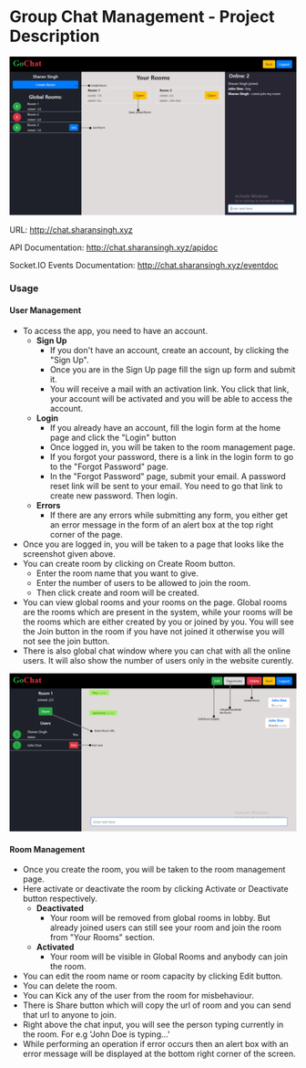 # Group Chat Management - Project Description

![](../screenshots/home.png)

URL: http://chat.sharansingh.xyz

API Documentation: http://chat.sharansingh.xyz/apidoc

Socket.IO Events Documentation: http://chat.sharansingh.xyz/eventdoc

### Usage

#### User Management

- To access the app, you need to have an account.
  - **Sign Up**
    - If you don't have an account, create an account, by clicking the "Sign Up".
    - Once you are in the Sign Up page fill the sign up form and submit it.
    - You will receive a mail with an activation link. You click that link, your account will be activated and you will be able to access the account.
  - **Login**
    - If you already have an account, fill the login form at the home page and click the "Login" button
    - Once logged in, you will be taken to the room management page.
    - If you forgot your password, there is a link in the login form to go to the "Forgot Password" page.
    - In the "Forgot Password" page, submit your email. A password reset link will be sent to your email. You need to go that link to create new password. Then login.
  - **Errors**
    - If there are any errors while submitting any form, you either get an error message in the form of an alert box at the top right corner of the page.
- Once you are logged in, you will be taken to a page that looks like the screenshot given above.
- You can create room by clicking on Create Room button.
  - Enter the room name that you want to give.
  - Enter the number of users to be allowed to join the room.
  - Then click create and room will be created.
- You can view global rooms and your rooms on the page. Global rooms are the rooms which are present in the system, while your rooms will be the rooms which are either created by you or joined by you. You will see the Join button in the room if you have not joined it otherwise you will not see the join button.
- There is also global chat window where you can chat with all the online users. It will also show the number of users only in the website curently.

![](../screenshots/room.png)

#### Room Management

- Once you create the room, you will be taken to the room management page.
- Here activate or deactivate the room by clicking Activate or Deactivate button respectively.
  - **Deactivated**
    - Your room will be removed from global rooms in lobby. But already joined users can still see your room and join the room from "Your Rooms" section.
  - **Activated**
    - Your room will be visible in Global Rooms and anybody can join the room.
- You can edit the room name or room capacity by clicking Edit button.
- You can delete the room.
- You can Kick any of the user from the room for misbehaviour.
- There is Share button which will copy the url of room and you can send that url to anyone to join.
- Right above the chat input, you will see the person typing currently in the room. For e.g 'John Doe is typing...'
- While performing an operation if error occurs then an alert box with an error message will be displayed at the bottom right corner of the screen.
